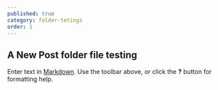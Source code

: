 ```yaml
---
published: true
category: folder-tetings
order: 1
---
```

## A New Post folder file testing 

Enter text in [Markdown](http://daringfireball.net/projects/markdown/). Use the toolbar above, or click the **?** button for formatting help.
